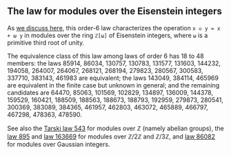 ## The law for modules over the Eisenstein integers

As [we discuss here](https://leanprover.zulipchat.com/#narrow/channel/458659-Equational/topic/The.20.22modules.20over.20Gaussian.20integers.22.20law/with/519928430), this order-6 law characterizes the operation `x ◇ y = x + ω y` in modules over the ring `ℤ[ω]` of Eisenstein integers, where `ω` is a primitive third root of unity.

The equivalence class of this law among laws of order 6 has 18 to 48 members: the laws 85914, 86034, 130757, 130783, 131577, 131603, 144232, 194058, 264007, 264067, 268121, 268194, 279823, 280567, 300583, 337710, 383143, 461983 are equivalent; the laws 143049, 384114, 465969 are equivalent in the finite case but unknown in general; and the remaining candidates are 64470, 85063, 101569, 102829, 134897, 136009, 144378, 159529, 160421, 188509, 188563, 188673, 188793, 192959, 279873, 280541, 300369, 383089, 384365, 461957, 462803, 463072, 465889, 466797, 467298, 478363, 478590.

See also the [Tarski law 543](https://teorth.github.io/equational_theories/implications/?543) for modules over ℤ (namely abelian groups), the [law 895](https://teorth.github.io/equational_theories/implications/?895) and [law 163669](https://teorth.github.io/equational_theories/implications/?163669) for modules over ℤ/2ℤ and ℤ/3ℤ, and [law 86082](https://teorth.github.io/equational_theories/implications/?86082) for modules over Gaussian integers.
